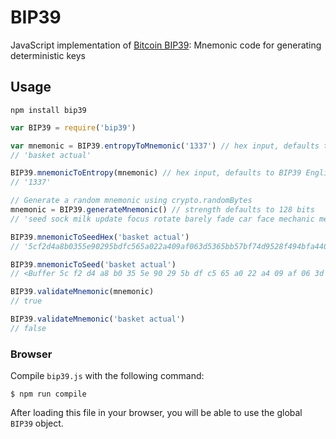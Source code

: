 BIP39
=====

JavaScript implementation of [Bitcoin BIP39](https://github.com/bitcoin/bips/blob/master/bip-0039.mediawiki): Mnemonic code for generating deterministic keys

## Usage

`npm install bip39`

```javascript
var BIP39 = require('bip39')

var mnemonic = BIP39.entropyToMnemonic('1337') // hex input, defaults to BIP39 English word list
// 'basket actual'

BIP39.mnemonicToEntropy(mnemonic) // hex input, defaults to BIP39 English word list
// '1337'

// Generate a random mnemonic using crypto.randomBytes
mnemonic = BIP39.generateMnemonic() // strength defaults to 128 bits
// 'seed sock milk update focus rotate barely fade car face mechanic mercy'

BIP39.mnemonicToSeedHex('basket actual')
// '5cf2d4a8b0355e90295bdfc565a022a409af063d5365bb57bf74d9528f494bfa4400f53d8349b80fdae44082d7f9541e1dba2b003bcfec9d0d53781ca676651f'

BIP39.mnemonicToSeed('basket actual')
// <Buffer 5c f2 d4 a8 b0 35 5e 90 29 5b df c5 65 a0 22 a4 09 af 06 3d 53 65 bb 57 bf 74 d9 52 8f 49 4b fa 44 00 f5 3d 83 49 b8 0f da e4 40 82 d7 f9 54 1e 1d ba 2b ...>

BIP39.validateMnemonic(mnemonic)
// true

BIP39.validateMnemonic('basket actual')
// false
```

### Browser

Compile `bip39.js` with the following command:

    $ npm run compile

After loading this file in your browser, you will be able to use the global `BIP39` object.
